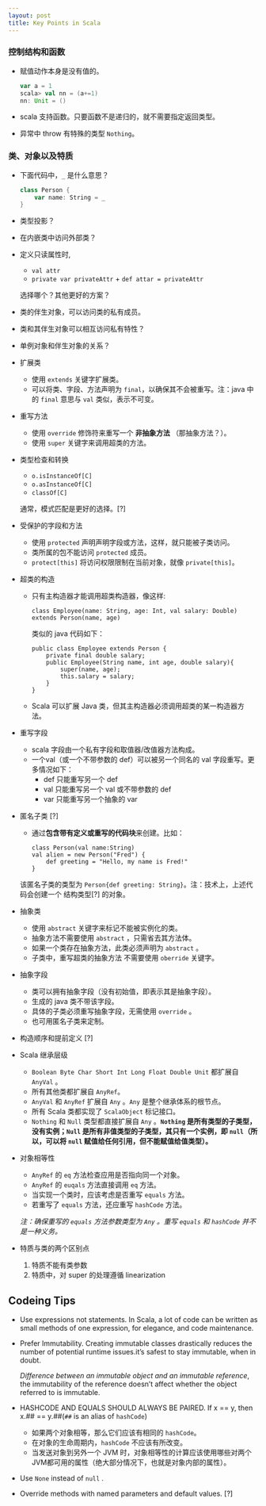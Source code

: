 ```yaml
---
layout: post
title: Key Points in Scala
---
```

### 控制结构和函数

- 赋值动作本身是没有值的。

    ``` scala
    var a = 1
    scala> val nn = (a+=1)
    nn: Unit = ()
    ```
- scala 支持函数。只要函数不是递归的，就不需要指定返回类型。
- 异常中 throw 有特殊的类型 `Nothing`。

### 类、对象以及特质

- 下面代码中，`_` 是什么意思？

    ``` scala
    class Person {
        var name: String = _
    }
    ```
- 类型投影？
- 在内嵌类中访问外部类？
- 定义只读属性时,
    * `val attr`
    * `private var privateAttr` + `def attar = privateAttr`

    选择哪个？其他更好的方案？

- 类的伴生对象，可以访问类的私有成员。

- 类和其伴生对象可以相互访问私有特性？
- 单例对象和伴生对象的关系？

- 扩展类
    * 使用 `extends` 关键字扩展类。
    * 可以将类、字段、方法声明为 `final`，以确保其不会被重写。注：java 中的 `final` 意思与 `val` 类似，表示不可变。

- 重写方法
    * 使用 `override` 修饰符来重写一个 **非抽象方法** （那抽象方法？）。
    * 使用 `super` 关键字来调用超类的方法。

- 类型检查和转换
    * `o.isInstanceOf[C]`
    * `o.asInstanceOf[C]`
    * `classOf[C]`

    通常，模式匹配是更好的选择。[?]

- 受保护的字段和方法
    * 使用 `protected` 声明声明字段或方法，这样，就只能被子类访问。
    * 类所属的包不能访问 `protected` 成员。
    * `protect[this]` 将访问权限限制在当前对象，就像 `private[this]`。

- 超类的构造
    * 只有主构造器才能调用超类构造器，像这样:

        ```
        class Employee(name: String, age: Int, val salary: Double) extends Person(name, age)
        ```
        类似的 java 代码如下：

        ```
        public class Employee extends Person {
            private final double salary;
            public Employee(String name, int age, double salary){
                super(name, age);
                this.salary = salary;
            }
        }
        ```
    * Scala 可以扩展 Java 类，但其主构造器必须调用超类的某一构造器方法。

- 重写字段
    * scala 字段由一个私有字段和取值器/改值器方法构成。
    * 一个val（或一个不带参数的 def）可以被另一个同名的 val 字段重写。更多情况如下：
        * def 只能重写另一个 def
        * val 只能重写另一个 val 或不带参数的 def
        * var 只能重写另一个抽象的 var

- 匿名子类 [?]
    * 通过**包含带有定义或重写的代码块**来创建。比如：

        ```
        class Person(val name:String)
        val alien = new Person("Fred") {
            def greeting = "Hello, my name is Fred!"
        }
        ```
     该匿名子类的类型为 `Person{def greeting: String}`。注：技术上，上述代码会创建一个 结构类型[?] 的对象。

- 抽象类
    * 使用 `abstract` 关键字来标记不能被实例化的类。
    * 抽象方法不需要使用 `abstract` ，只需省去其方法体。
    * 如果一个类存在抽象方法，此类必须声明为 `abstract` 。
    * 子类中，重写超类的抽象方法 不需要使用 `oberride` 关键字。

- 抽象字段
    * 类可以拥有抽象字段（没有初始值，即表示其是抽象字段）。
    * 生成的 java 类不带该字段。
    * 具体的子类必须重写抽象字段，无需使用 `override` 。
    * 也可用匿名子类来定制。

- 构造顺序和提前定义 [?]

- Scala 继承层级
    * `Boolean Byte Char Short Int Long Float Double Unit` 都扩展自 `AnyVal` 。
    * 所有其他类都扩展自 `AnyRef`。
    * `AnyVal` 和 `AnyRef` 扩展自 `Any` 。`Any` 是整个继承体系的根节点。
    * 所有 Scala 类都实现了 `ScalaObject` 标记接口。
    * `Nothing` 和 `Null` 类型都直接扩展自 `Any` 。**`Nothing` 是所有类型的子类型，没有实例；`Null` 是所有非值类型的子类型，其只有一个实例，即 `null`（所以，可以将 `null` 赋值给任何引用，但不能赋值给值类型）。**

- 对象相等性
    * `AnyRef` 的 `eq` 方法检查应用是否指向同一个对象。
    * `AnyRef` 的 `euqals` 方法直接调用 `eq` 方法。
    * 当实现一个类时，应该考虑是否重写 `equals` 方法。
    * 若重写了 `equals` 方法，还应重写 `hashCode` 方法。

    _注：确保重写的 `equals` 方法参数类型为 `Any` 。重写 `equals` 和 `hashCode` 并不是一种义务。_

- 特质与类的两个区别点
    1. 特质不能有类参数
    2. 特质中，对 super 的处理遵循 linearization

## Codeing Tips

- Use expressions not statements. In Scala, a lot of code can be written as small methods of one expression, for elegance, and code maintenance.

- Prefer Immutability. Creating immutable classes drastically reduces the number of potential runtime issues.it’s safest to stay immutable, when in doubt.

   *Difference between an immutable object and an immutable reference*, the immutability of the reference doesn’t affect whether the object referred to is immutable.

- HASHCODE AND EQUALS SHOULD ALWAYS BE PAIRED. If x == y, then x.## == y.##(`##` is an alias of `hashCode`)
   - 如果两个对象相等，那么它们应该有相同的 `hashCode`。
   - 在对象的生命周期内，`hashCode` 不应该有所改变。
   - 当发送对象到另外一个 JVM 时，对象相等性的计算应该使用哪些对两个JVM都可用的属性（绝大部分情况下，也就是对象内部的属性）。

- Use `None` instead of `null` .

- Override methods with named parameters and default values. [?]

